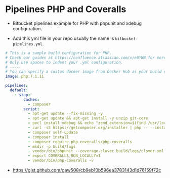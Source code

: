 # Pipelines PHP and Coveralls

* Bitbucket pipelines example for PHP with phpunit and xdebug configuration.

* Add this yml file in your repo usually the name is ```bitbucket-pipelines.yml```.

```yml
# This is a sample build configuration for PHP.
# Check our guides at https://confluence.atlassian.com/x/e8YWN for more examples.
# Only use spaces to indent your .yml configuration.
# -----
# You can specify a custom docker image from Docker Hub as your build environment.
image: php:7.1.11

pipelines:
  default:
    - step:
        caches:
          - composer
        script:
          - apt-get update --fix-missing -y
          - apt-get update && apt-get install -y unzip git-core
          - pecl install xdebug && echo "zend_extension=$(find /usr/local/lib/php/extensions/ -name xdebug.so)" > /usr/local/etc/php/conf.d/xdebug.ini
          - curl -sS https://getcomposer.org/installer | php -- --install-dir=/usr/local/bin --filename=composer
          - composer self-update
          - composer install
          - composer require php-coveralls/php-coveralls
          - mkdir -p build/logs
          - vendor/bin/phpunit --coverage-clover build/logs/clover.xml
          - export COVERALLS_RUN_LOCALLY=1
          - vendor/bin/php-coveralls -v
```

* https://gist.github.com/gaw508/cb9eb10b596ea3783143d1d76159f72c